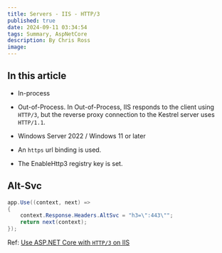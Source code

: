```yaml
---
title: Servers - IIS - HTTP/3
published: true
date: 2024-09-11 03:34:54
tags: Summary, AspNetCore
description: By Chris Ross
image:
---
```


## In this article
 - In-process

 - Out-of-Process. In Out-of-Process, IIS responds to the client using ```HTTP/3```, but the reverse proxy connection to the Kestrel server uses ```HTTP/1.1```.

 - Windows Server 2022 / Windows 11 or later

 - An ```https``` url binding is used.

 - The EnableHttp3 registry key is set.

## Alt-Svc

```C#
app.Use((context, next) =>
{
    context.Response.Headers.AltSvc = "h3=\":443\"";
    return next(context);
});
```

Ref: [Use ASP.NET Core with ```HTTP/3``` on IIS](https://learn.microsoft.com/en-us/aspnet/core/host-and-deploy/iis/http3?view=aspnetcore-8.0)